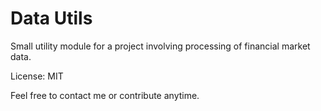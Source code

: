 # Data Utils

Small utility module for a project involving processing of financial market data.

License: MIT

Feel free to contact me or contribute anytime.
